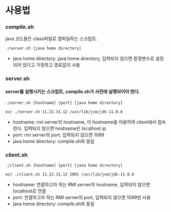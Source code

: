 # 사용법

### compile.sh
java 코드들은 class파일로 컴파일하는 스크립트.

`./server.sh [java home directory]`

* java home directory: java home directory, 입력되지 않으면 환경변수로 설정되어 있다고 가정하고 경로없이 사용 

### server.sh
#### server를 실행시키는 스크립트, compile.sh가 사전에 실행되어야 한다.


`./server.sh [hostname] [port] [java home directory]`

`ex) ./server.sh 11.22.31.12 /usr/lib/jvm/jdk-11.0.8`

* hostname: rmi server의 hostname, 이 hostname을 이용하여 client에서 접속한다. 
  입력되지 않으면 hostname은 localhost ip
* port: rmi server의 port, 입력되지 않으면 1099
* java home directory: compile.sh와 동일

### client.sh
`./client.sh [hostname] [port] [java home directory]`

`ex) ./client.sh 11.22.31.12 2001 /usr/lib/jvm/jdk-11.0.8`

* hostname: 연결하고자 하는 RMI server의 hostname, 입력되지 않으면 localhost로 연결
* port: 연결하고자 하는 RMI server의 port, 입력되지 않으면 1099번 사용
* java home directory: compile.sh와 동일